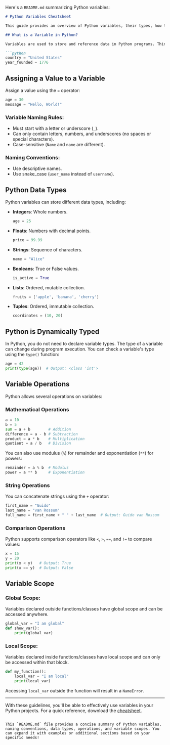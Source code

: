 Here's a `README.md` summarizing Python variables:

```markdown
# Python Variables Cheatsheet

This guide provides an overview of Python variables, their types, how to use them, and the operations that can be performed on them.

## What is a Variable in Python?

Variables are used to store and reference data in Python programs. Think of a variable as a labeled box where you can store different kinds of information. Once a value is assigned to a variable, it can be reused throughout the program.

```python
country = "United States"
year_founded = 1776
```

## Assigning a Value to a Variable

Assign a value using the `=` operator:

```python
age = 30
message = "Hello, World!"
```

### Variable Naming Rules:
- Must start with a letter or underscore (`_`).
- Can only contain letters, numbers, and underscores (no spaces or special characters).
- Case-sensitive (`Name` and `name` are different).

### Naming Conventions:
- Use descriptive names.
- Use snake_case (`user_name` instead of `username`).

## Python Data Types

Python variables can store different data types, including:

- **Integers**: Whole numbers.
  ```python
  age = 25
  ```
  
- **Floats**: Numbers with decimal points.
  ```python
  price = 99.99
  ```

- **Strings**: Sequence of characters.
  ```python
  name = "Alice"
  ```

- **Booleans**: True or False values.
  ```python
  is_active = True
  ```

- **Lists**: Ordered, mutable collection.
  ```python
  fruits = ['apple', 'banana', 'cherry']
  ```

- **Tuples**: Ordered, immutable collection.
  ```python
  coordinates = (10, 20)
  ```

## Python is Dynamically Typed

In Python, you do not need to declare variable types. The type of a variable can change during program execution. You can check a variable's type using the `type()` function:

```python
age = 42
print(type(age))  # Output: <class 'int'>
```

## Variable Operations

Python allows several operations on variables:

### Mathematical Operations
```python
a = 10
b = 5
sum = a + b        # Addition
difference = a - b # Subtraction
product = a * b    # Multiplication
quotient = a / b   # Division
```

You can also use modulus (`%`) for remainder and exponentiation (`**`) for powers:

```python
remainder = a % b  # Modulus
power = a ** b     # Exponentiation
```

### String Operations

You can concatenate strings using the `+` operator:

```python
first_name = "Guido"
last_name = "van Rossum"
full_name = first_name + " " + last_name  # Output: Guido van Rossum
```

### Comparison Operations

Python supports comparison operators like `<`, `>`, `==`, and `!=` to compare values:

```python
x = 15
y = 20
print(x < y)   # Output: True
print(x == y)  # Output: False
```

## Variable Scope

### Global Scope:
Variables declared outside functions/classes have global scope and can be accessed anywhere.

```python
global_var = "I am global"
def show_var():
    print(global_var)
```

### Local Scope:
Variables declared inside functions/classes have local scope and can only be accessed within that block.

```python
def my_function():
    local_var = "I am local"
    print(local_var)
```

Accessing `local_var` outside the function will result in a `NameError`.

---

With these guidelines, you'll be able to effectively use variables in your Python projects. For a quick reference, download the [cheatsheet](#).
```

This `README.md` file provides a concise summary of Python variables, naming conventions, data types, operations, and variable scopes. You can expand it with examples or additional sections based on your specific needs!